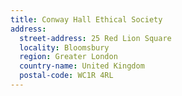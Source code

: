 ```yaml
---
title: Conway Hall Ethical Society
address:
  street-address: 25 Red Lion Square
  locality: Bloomsbury
  region: Greater London
  country-name: United Kingdom
  postal-code: WC1R 4RL
---
```

